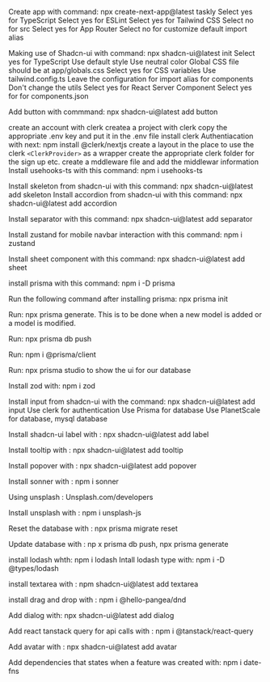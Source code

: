Create app with command: npx create-next-app@latest taskly
Select yes for TypeScript
Select yes for ESLint
Select yes for Tailwind CSS
Select no for src
Select yes for App Router
Select no for customize default import alias 

Making use of Shadcn-ui with command: npx shadcn-ui@latest init
Select yes for TypeScript
Use default style 
Use neutral color
Global CSS file should be at app/globals.css
Select yes for CSS variables
Use tailwind.config.ts
Leave the configuration for import alias for components
Don't change the utils
Select yes for React Server Component
Select yes for for components.json

Add button with commmand: npx shadcn-ui@latest add button

create an account with clerk 
createa a project with clerk
copy the appropriate .env key and put it in the .env file
install clerk
Authentiacation with next: npm install @clerk/nextjs
create a layout in the place to use the clerk `<ClerkProvider>` as a wrapper create the appropriate clerk folder for the sign up etc.
create a mddleware file and add the middlewar information
Install usehooks-ts with this command: npm i usehooks-ts

Install skeleton from shadcn-ui with this command: npx shadcn-ui@latest add skeleton
Install accordion from shadcn-ui with this command: npx shadcn-ui@latest add accordion

Install separator with this command: npx shadcn-ui@latest add separator

Install zustand for mobile navbar interaction with this command: npm i zustand

Install sheet component with this command: npx shadcn-ui@latest add sheet

install prisma with this command: npm i -D prisma

Run the following command after installing prisma: npx prisma init

Run: npx prisma generate. This is to be done when a new model is added or a model is modified.

Run: npx prisma db push

Run: npm i @prisma/client

Run: npx prisma studio to show the ui for our database

Install zod with: npm i zod

Install input from shadcn-ui with the command: npx shadcn-ui@latest add input
Use clerk for authentication
Use Prisma for database 
Use PlanetScale for database, mysql database

Install shadcn-ui label with : npx shadcn-ui@latest add label

Install tooltip with : npx shadcn-ui@latest add tooltip

Install popover with : npx shadcn-ui@latest add popover

Install sonner with : npm i sonner

Using unsplash : Unsplash.com/developers

Install unsplash with : npm i unsplash-js

Reset the database with : npx prisma migrate reset

Update database with : np
x prisma db push,
npx prisma generate

install lodash  whth: npm i lodash
Intall lodash type with: npm i -D @types/lodash

install textarea with : npm shadcn-ui@latest add textarea

install drag and drop with : npm i @hello-pangea/dnd

Add dialog with: npx shadcn-ui@latest add dialog 

Add react tanstack query for api calls with : npm i @tanstack/react-query

Add avatar with : npx shadcn-ui@latest add avatar

Add dependencies that states when a feature was created with: npm i date-fns